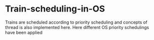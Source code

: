 # Train-scheduling-in-OS
Trains are scheduled according to priority scheduling and concepts of thread is also implemented here.
Here different OS priority schedulings have been applied
